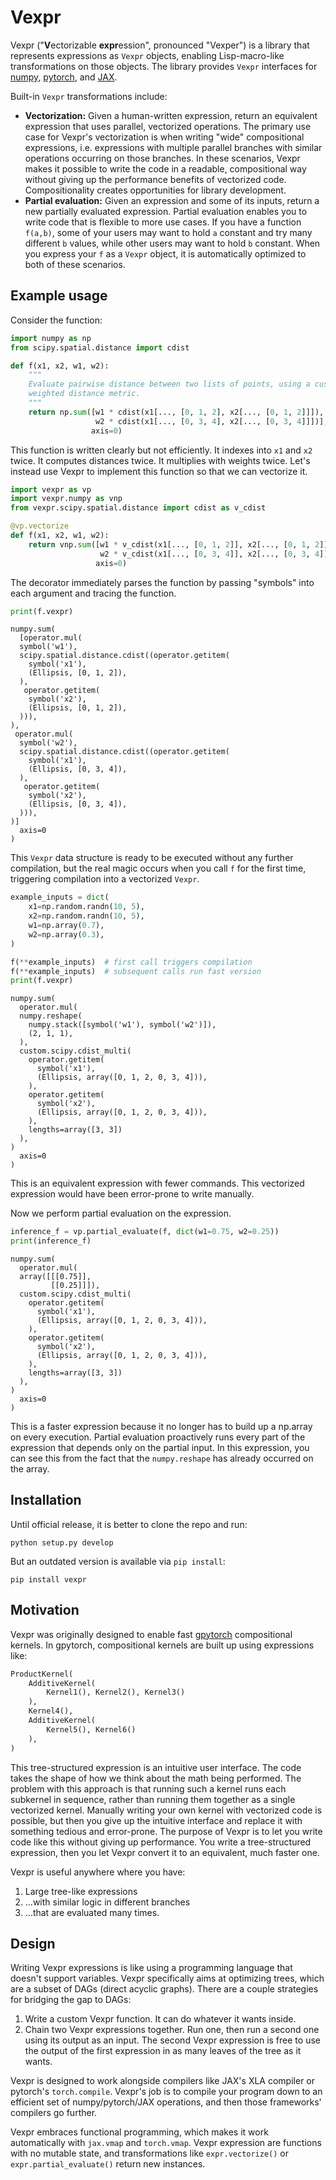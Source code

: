 # Vexpr

Vexpr ("**V**ectorizable **expr**ession", pronounced "Vexper") is a library that represents expressions as `Vexpr` objects, enabling Lisp-macro-like transformations on those objects. The library provides `Vexpr` interfaces for [numpy](https://numpy.org), [pytorch](https://pytorch.org), and [JAX](https://github.com/google/jax).

Built-in `Vexpr` transformations include:

- **Vectorization:** Given a human-written expression, return an equivalent expression that uses parallel, vectorized operations. The primary use case for Vexpr's vectorization is when writing "wide" compositional expressions, i.e. expressions with multiple parallel branches with similar operations occurring on those branches. In these scenarios, Vexpr makes it possible to write the code in a readable, compositional way without giving up the performance benefits of vectorized code. Compositionality creates opportunities for library development.
- **Partial evaluation:** Given an expression and some of its inputs, return a new partially evaluated expression. Partial evaluation enables you to write code that is flexible to more use cases. If you have a function `f(a,b)`, some of your users may want to hold `a` constant and try many different `b` values, while other users may want to hold `b` constant. When you express your `f` as a `Vexpr` object, it is automatically optimized to both of these scenarios.


## Example usage

Consider the function:

```python
import numpy as np
from scipy.spatial.distance import cdist

def f(x1, x2, w1, w2):
    """
    Evaluate pairwise distance between two lists of points, using a custom
    weighted distance metric.
    """
    return np.sum([w1 * cdist(x1[..., [0, 1, 2], x2[..., [0, 1, 2]]]),
                   w2 * cdist(x1[..., [0, 3, 4], x2[..., [0, 3, 4]]])],
                  axis=0)
```

This function is written clearly but not efficiently. It indexes into `x1` and `x2` twice. It computes distances twice. It multiplies with weights twice. Let's instead use Vexpr to implement this function so that we can vectorize it.


```python
import vexpr as vp
import vexpr.numpy as vnp
from vexpr.scipy.spatial.distance import cdist as v_cdist

@vp.vectorize
def f(x1, x2, w1, w2):
    return vnp.sum([w1 * v_cdist(x1[..., [0, 1, 2]], x2[..., [0, 1, 2]]),
                    w2 * v_cdist(x1[..., [0, 3, 4]], x2[..., [0, 3, 4]])],
                   axis=0)
```

The decorator immediately parses the function by passing "symbols" into each argument and tracing the function.

```python
print(f.vexpr)
```

```text
numpy.sum(
  [operator.mul(
  symbol('w1'),
  scipy.spatial.distance.cdist((operator.getitem(
    symbol('x1'),
    (Ellipsis, [0, 1, 2]),
  ),
   operator.getitem(
    symbol('x2'),
    (Ellipsis, [0, 1, 2]),
  ))),
),
 operator.mul(
  symbol('w2'),
  scipy.spatial.distance.cdist((operator.getitem(
    symbol('x1'),
    (Ellipsis, [0, 3, 4]),
  ),
   operator.getitem(
    symbol('x2'),
    (Ellipsis, [0, 3, 4]),
  ))),
)]
  axis=0
)
```

This `Vexpr` data structure is ready to be executed without any further compilation, but the real magic occurs when you call `f` for the first time, triggering compilation into a vectorized `Vexpr`.

```python
example_inputs = dict(
    x1=np.random.randn(10, 5),
    x2=np.random.randn(10, 5),
    w1=np.array(0.7),
    w2=np.array(0.3),
)

f(**example_inputs)  # first call triggers compilation
f(**example_inputs)  # subsequent calls run fast version
print(f.vexpr)
```

```text
numpy.sum(
  operator.mul(
  numpy.reshape(
    numpy.stack([symbol('w1'), symbol('w2')]),
    (2, 1, 1),
  ),
  custom.scipy.cdist_multi(
    operator.getitem(
      symbol('x1'),
      (Ellipsis, array([0, 1, 2, 0, 3, 4])),
    ),
    operator.getitem(
      symbol('x2'),
      (Ellipsis, array([0, 1, 2, 0, 3, 4])),
    ),
    lengths=array([3, 3])
  ),
)
  axis=0
)
```

This is an equivalent expression with fewer commands. This vectorized expression would have been error-prone to write manually.

Now we perform partial evaluation on the expression.

```python
inference_f = vp.partial_evaluate(f, dict(w1=0.75, w2=0.25))
print(inference_f)
```

```text
numpy.sum(
  operator.mul(
  array([[[0.75]],
         [[0.25]]]),
  custom.scipy.cdist_multi(
    operator.getitem(
      symbol('x1'),
      (Ellipsis, array([0, 1, 2, 0, 3, 4])),
    ),
    operator.getitem(
      symbol('x2'),
      (Ellipsis, array([0, 1, 2, 0, 3, 4])),
    ),
    lengths=array([3, 3])
  ),
)
  axis=0
)
```

This is a faster expression because it no longer has to build up a np.array on every execution. Partial evaluation proactively runs every part of the expression that depends only on the partial input. In this expression, you can see this from the fact that the `numpy.reshape` has already occurred on the array.

<!-- TODO insert timeit calls for the original f, f.vexpr, and the original f.vexpr  -->


## Installation

Until official release, it is better to clone the repo and run:

```
python setup.py develop
```

But an outdated version is available via `pip install`:

```
pip install vexpr
```

## Motivation

Vexpr was originally designed to enable fast [gpytorch](https://gpytorch.ai) compositional kernels. In gpytorch, compositional kernels are built up using expressions like:

```python
ProductKernel(
    AdditiveKernel(
        Kernel1(), Kernel2(), Kernel3()
    ),
    Kernel4(),
    AdditiveKernel(
        Kernel5(), Kernel6()
    ),
)
```

This tree-structured expression is an intuitive user interface. The code takes the shape of how we think about the math being performed. The problem with this approach is that running such a kernel runs each subkernel in sequence, rather than running them together as a single vectorized kernel. Manually writing your own kernel with vectorized code is possible, but then you give up the intuitive interface and replace it with something tedious and error-prone. The purpose of Vexpr is to let you write code like this without giving up performance. You write a tree-structured expression, then you let Vexpr convert it to an equivalent, much faster one.

Vexpr is useful anywhere where you have:

1. Large tree-like expressions
2. ...with similar logic in different branches
3. ...that are evaluated many times.


## Design

Writing Vexpr expressions is like using a programming language that doesn't support variables. Vexpr specifically aims at optimizing trees, which are a subset of DAGs (direct acyclic graphs). There are a couple strategies for bridging the gap to DAGs:

1. Write a custom Vexpr function. It can do whatever it wants inside.
2. Chain two Vexpr expressions together. Run one, then run a second one using its output as an input. The second Vexpr expression is free to use the output of the first expression in as many leaves of the tree as it wants.

Vexpr is designed to work alongside compilers like JAX's XLA compiler or pytorch's `torch.compile`. Vexpr's job is to compile your program down to an efficient set of numpy/pytorch/JAX operations, and then those frameworks' compilers go further.

Vexpr embraces functional programming, which makes it work automatically with `jax.vmap` and `torch.vmap`. Vexpr expression are functions with no mutable state, and transformations like `expr.vectorize()` or `expr.partial_evaluate()` return new instances.
